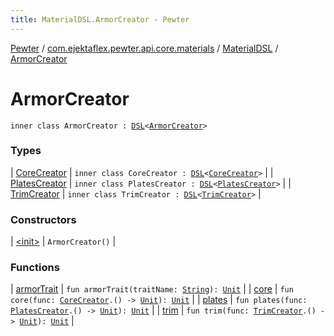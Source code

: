 ```yaml
---
title: MaterialDSL.ArmorCreator - Pewter
---
```


[Pewter](../../../index.html) / [com.ejektaflex.pewter.api.core.materials](../../index.html) / [MaterialDSL](../index.html) / [ArmorCreator](./index.html)

# ArmorCreator

`inner class ArmorCreator : `[`DSL`](../../-d-s-l/index.html)`<`[`ArmorCreator`](./index.html)`>`

### Types

| [CoreCreator](-core-creator/index.html) | `inner class CoreCreator : `[`DSL`](../../-d-s-l/index.html)`<`[`CoreCreator`](-core-creator/index.html)`>` |
| [PlatesCreator](-plates-creator/index.html) | `inner class PlatesCreator : `[`DSL`](../../-d-s-l/index.html)`<`[`PlatesCreator`](-plates-creator/index.html)`>` |
| [TrimCreator](-trim-creator/index.html) | `inner class TrimCreator : `[`DSL`](../../-d-s-l/index.html)`<`[`TrimCreator`](-trim-creator/index.html)`>` |

### Constructors

| [&lt;init&gt;](-init-.html) | `ArmorCreator()` |

### Functions

| [armorTrait](armor-trait.html) | `fun armorTrait(traitName: `[`String`](https://kotlinlang.org/api/latest/jvm/stdlib/kotlin/-string/index.html)`): `[`Unit`](https://kotlinlang.org/api/latest/jvm/stdlib/kotlin/-unit/index.html) |
| [core](core.html) | `fun core(func: `[`CoreCreator`](-core-creator/index.html)`.() -> `[`Unit`](https://kotlinlang.org/api/latest/jvm/stdlib/kotlin/-unit/index.html)`): `[`Unit`](https://kotlinlang.org/api/latest/jvm/stdlib/kotlin/-unit/index.html) |
| [plates](plates.html) | `fun plates(func: `[`PlatesCreator`](-plates-creator/index.html)`.() -> `[`Unit`](https://kotlinlang.org/api/latest/jvm/stdlib/kotlin/-unit/index.html)`): `[`Unit`](https://kotlinlang.org/api/latest/jvm/stdlib/kotlin/-unit/index.html) |
| [trim](trim.html) | `fun trim(func: `[`TrimCreator`](-trim-creator/index.html)`.() -> `[`Unit`](https://kotlinlang.org/api/latest/jvm/stdlib/kotlin/-unit/index.html)`): `[`Unit`](https://kotlinlang.org/api/latest/jvm/stdlib/kotlin/-unit/index.html) |

